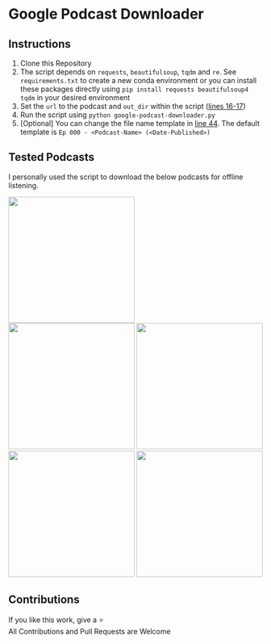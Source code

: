 # Google Podcast Downloader

## Instructions
1. Clone this Repository
2. The script depends on `requests`, `beautifulsoup`, `tqdm` and `re`. See `requirements.txt` to create a new conda environment or you can install these packages directly using `pip install requests beautifulsoup4 tqdm` in your desired environment
3. Set the `url` to the podcast and `out_dir` within the script ([lines 16-17](https://github.com/VaasuDevanS/google-podcast-downloader/blob/c09068092d8807a61fe860ad290517303ceead3e/google-podcast-downloader.py#L16-L17))
4. Run the script using `python google-podcast-downloader.py`
5. [Optional] You can change the file name template in [line 44](https://github.com/VaasuDevanS/google-podcast-downloader/blob/c09068092d8807a61fe860ad290517303ceead3e/google-podcast-downloader.py#L44). The default template is `Ep 000 - <Podcast-Name> (<Date-Published>)`


## Tested Podcasts

I personally used the script to download the below podcasts for offline listening.

<a href="https://podcasts.google.com/feed/aHR0cHM6Ly9tYXBzY2FwaW5nLnBvZGJlYW4uY29tL2ZlZWQueG1s"><img src="https://user-images.githubusercontent.com/24793046/188515031-1c71a2a1-331d-4dec-aafb-34f53f1aa47d.png" width=250 height=250></a> <br>
<a href="https://podcasts.google.com/feed/aHR0cHM6Ly9yZWFscHl0aG9uLmNvbS9wb2RjYXN0cy9ycHAvZmVlZA=="><img src="https://user-images.githubusercontent.com/24793046/188514673-8eaa6c57-338a-46fe-8ae8-160718bb4900.png" width=250 height=250></a>
<a href="https://podcasts.google.com/feed/aHR0cHM6Ly90YWxrcHl0aG9uLmZtL2VwaXNvZGVzL3Jzcw"><img src="https://user-images.githubusercontent.com/24793046/188334448-f50171b9-8501-426e-83f7-553feb376369.png" width=250 height=250></a> <br>
<a href="https://podcasts.google.com/feed/aHR0cHM6Ly9yZWFscGVyc29uYWxmaW5hbmNlLmxpYnN5bi5jb20vcnNz"><img src="https://user-images.githubusercontent.com/24793046/186715257-fd960d3a-7180-4cd9-bd7d-0ca04d1f68f5.png" width=250 height=250></a>
<a href="https://podcasts.google.com/feed/aHR0cHM6Ly9mZWVkcy5tZWdhcGhvbmUuZm0vTExMNTQ0OTY4NTMxNA"><img src="https://user-images.githubusercontent.com/24793046/186712377-ee4ef1c3-29b6-4536-8141-5b347c39af03.png" width=250 height=250></a>



## Contributions
If you like this work, give a ⭐  
All Contributions and Pull Requests are Welcome
